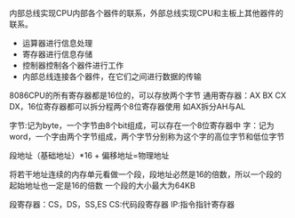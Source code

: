 内部总线实现CPU内部各个器件的联系，外部总线实现CPU和主板上其他器件的联系。
* 运算器进行信息处理
* 寄存器进行信息存储
* 控制器控制各个器件进行工作
* 内部总线连接各个器件，在它们之间进行数据的传输

8086CPU的所有寄存器都是16位的，可以存放两个字节
通用寄存器：AX BX CX DX，16位寄存器都可以拆分程两个8位寄存器使用 如AX拆分AH与AL

字节:记为byte，一个字节由8个bit组成，可以存在一个8位寄存器中
字：记为word，一个字由两个字节组成，两个字节分别称为这个字的高位字节和低位字节

段地址（基础地址）*16 + 偏移地址=物理地址

将若干地址连续的内存单元看做一个段，段地址必然是16的倍数，所以一个段的起始地址也一定是16的倍数
一个段的大小最大为64KB

段寄存器：CS，DS，SS,ES
CS:代码段寄存器
IP:指令指针寄存器